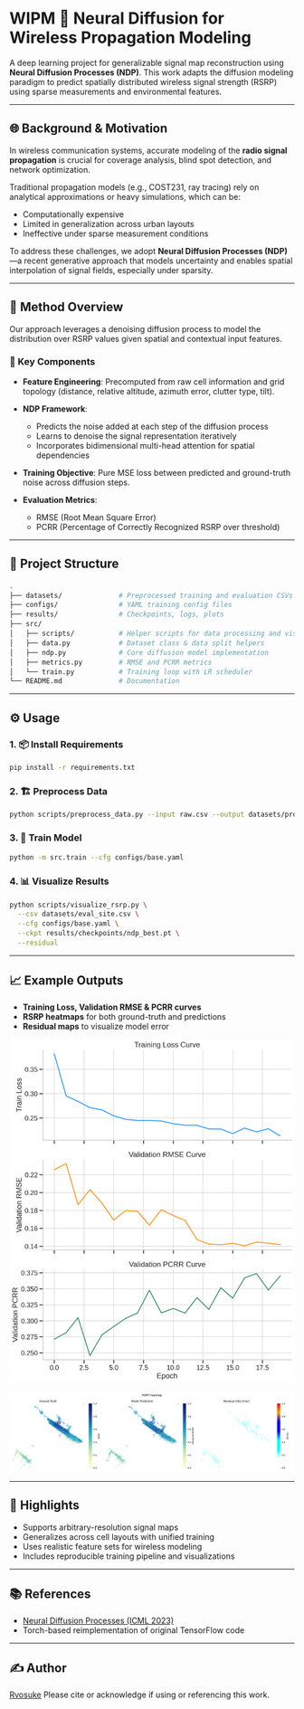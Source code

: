 # WIPM 📡 Neural Diffusion for Wireless Propagation Modeling

A deep learning project for generalizable signal map reconstruction using **Neural Diffusion Processes (NDP)**. This work adapts the diffusion modeling paradigm to predict spatially distributed wireless signal strength (RSRP) using sparse measurements and environmental features.

---

## 🌐 Background & Motivation

In wireless communication systems, accurate modeling of the **radio signal propagation** is crucial for coverage analysis, blind spot detection, and network optimization.

Traditional propagation models (e.g., COST231, ray tracing) rely on analytical approximations or heavy simulations, which can be:
- Computationally expensive
- Limited in generalization across urban layouts
- Ineffective under sparse measurement conditions

To address these challenges, we adopt **Neural Diffusion Processes (NDP)**—a recent generative approach that models uncertainty and enables spatial interpolation of signal fields, especially under sparsity.

---

## 🚀 Method Overview

Our approach leverages a denoising diffusion process to model the distribution over RSRP values given spatial and contextual input features.

### 🔧 Key Components

- **Feature Engineering**: 
  Precomputed from raw cell information and grid topology (distance, relative altitude, azimuth error, clutter type, tilt).

- **NDP Framework**:
  - Predicts the noise added at each step of the diffusion process
  - Learns to denoise the signal representation iteratively
  - Incorporates bidimensional multi-head attention for spatial dependencies

- **Training Objective**: 
  Pure MSE loss between predicted and ground-truth noise across diffusion steps.

- **Evaluation Metrics**:
  - RMSE (Root Mean Square Error)
  - PCRR (Percentage of Correctly Recognized RSRP over threshold)

---

## 📁 Project Structure

```bash
.
├── datasets/              # Preprocessed training and evaluation CSVs
├── configs/               # YAML training config files
├── results/               # Checkpoints, logs, plots
├── src/
│   ├── scripts/           # Helper scripts for data processing and visualization
│   ├── data.py            # Dataset class & data split helpers
│   ├── ndp.py             # Core diffusion model implementation
│   ├── metrics.py         # RMSE and PCRR metrics
│   └── train.py           # Training loop with LR scheduler
└── README.md              # Documentation
```

---

## ⚙️ Usage

### 1. 📦 Install Requirements
```bash
pip install -r requirements.txt
```

### 2. 🏗️ Preprocess Data
```bash
python scripts/preprocess_data.py --input raw.csv --output datasets/processed.csv
```

### 3. 🧪 Train Model
```bash
python -m src.train --cfg configs/base.yaml
```

### 4. 📊 Visualize Results
```bash
python scripts/visualize_rsrp.py \
  --csv datasets/eval_site.csv \
  --cfg configs/base.yaml \
  --ckpt results/checkpoints/ndp_best.pt \
  --residual
```

---

## 📈 Example Outputs

- **Training Loss, Validation RMSE & PCRR curves**
- **RSRP heatmaps** for both ground-truth and predictions
- **Residual maps** to visualize model error

![Sample Curves](results/metrics_curve.png)

![Sample](results/runs-111801.png)

---

## 🧠 Highlights

- Supports arbitrary-resolution signal maps
- Generalizes across cell layouts with unified training
- Uses realistic feature sets for wireless modeling
- Includes reproducible training pipeline and visualizations

---

## 📚 References
- [Neural Diffusion Processes (ICML 2023)](https://arxiv.org/abs/2306.03992)
- Torch-based reimplementation of original TensorFlow code

---

## ✍️ Author
[Rvosuke](https://github.com/Rvosuke)
Please cite or acknowledge if using or referencing this work.
